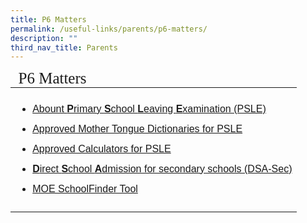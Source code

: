 ```yaml
---
title: P6 Matters
permalink: /useful-links/parents/p6-matters/
description: ""
third_nav_title: Parents
---
```

<table style="font-size:16px">
<thead>
	<tr><td colspan="2" style="line-height:15px; font-family:impact; font-size:25px">P6 Matters</td></tr>
	</thead>
	<tbody>
		<tr>
			<td style="border: solid 0px black"><ul>
		<li style="line-height:2; font-family:arial; font-size:16px"><a href="https://www.seab.gov.sg/home/examinations/psle" target="_blank">Abount <b>P</b>rimary <b>S</b>chool <b>L</b>eaving <b>E</b>xamination (PSLE)</a></li>
				<li style="line-height:2; font-family:arial; font-size:16px"><a href="https://www.seab.gov.sg/docs/default-source/documents/list_of_dictionaries_for_examination.pdf" target="_blank">Approved Mother Tongue Dictionaries for PSLE</a></li>
				<li style="line-height:2; font-family:arial; font-size:16px"><a href="https://www.seab.gov.sg/docs/default-source/documents/guidelines_calculators.pdf" target="_blank">Approved Calculators for PSLE</a></li>
				<li style="line-height:2; font-family:arial; font-size:16px"><a href="https://www.moe.gov.sg/secondary/dsa" target="_blank"><b>D</b>irect <b>S</b>chool <b>A</b>dmission for secondary schools (DSA-Sec)</a></li>		
					<li style="line-height:2; font-family:arial; font-size:16px"><a href="https://www.moe.gov.sg/schoolfinder" target="_blank">MOE SchoolFinder Tool</a></li></ul>
				</td>		
					</tr>	
	</tbody>
	</table>